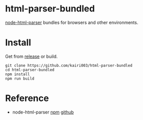 # html-parser-bundled
[node-html-parser](https://www.npmjs.com/package/node-html-parser) bundles for browsers and other environments.

# Install
Get from [release](https://github.com/kairi003/html-parser-bundled/releases/latest) or build.
```
git clone https://github.com/kairi003/html-parser-bundled
cd html-parser-bundled
npm install
npm run build
```

# Reference
- node-html-parser [npm](https://www.npmjs.com/package/node-html-parser) [github](https://github.com/taoqf/node-html-parser)

